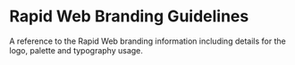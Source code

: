 # Rapid Web Branding Guidelines
A reference to the Rapid Web branding information including details for the logo, palette and typography usage.
